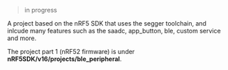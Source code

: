 > in progress

A project based on the nRF5 SDK that uses the segger toolchain, and inlcude many features such as the saadc, app_button, ble, custom service and more.

The project part 1 (nRF52 firmware) is under **nRF5SDK/v16/projects/ble_peripheral**.
